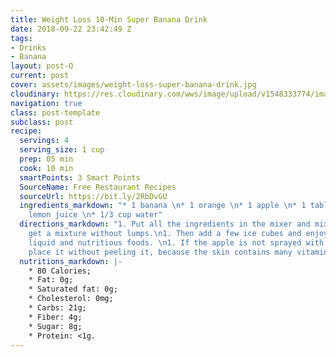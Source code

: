 ```yaml
---
title: Weight Loss 10-Min Super Banana Drink
date: 2018-09-22 23:42:49 Z
tags:
- Drinks
- Banana
layout: post-O
current: post
cover: assets/images/weight-loss-super-banana-drink.jpg
cloudinary: https://res.cloudinary.com/wws/image/upload/v1548333774/images/weight-loss-super-banana-drink.jpg
navigation: true
class: post-template
subclass: post
recipe:
  servings: 4
  serving_size: 1 cup
  prep: 05 min
  cook: 10 min
  smartPoints: 3 Smart Points
  SourceName: Free Restaurant Recipes
  sourceUrl: https://bit.ly/2RbDvGU
  ingredients_markdown: "* 1 banana \n* 1 orange \n* 1 apple \n* 1 tablespoon fresh
    lemon juice \n* 1/3 cup water"
  directions_markdown: "1. Put all the ingredients in the mixer and mix until you
    get a mixture without lumps.\n1. Then add a few ice cubes and enjoy delicious
    liquid and nutritious foods. \n1. If the apple is not sprayed with pesticides,
    place it without peeling it, because the skin contains many vitamins and minerals."
  nutritions_markdown: |-
    * 80 Calories;
    * Fat: 0g;
    * Saturated fat: 0g;
    * Cholesterol: 0mg;
    * Carbs: 21g;
    * Fiber: 4g;
    * Sugar: 8g;
    * Protein: <1g.
---
```


